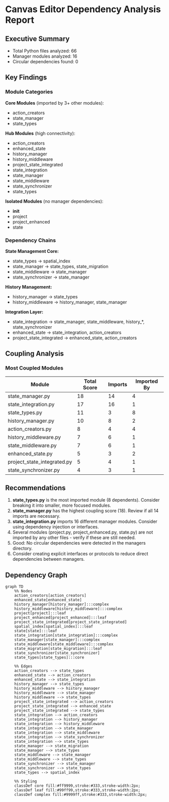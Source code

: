 # Canvas Editor Dependency Analysis Report

## Executive Summary

- Total Python files analyzed: 66
- Manager modules analyzed: 16
- Circular dependencies found: 0

## Key Findings

### Module Categories

**Core Modules** (imported by 3+ other modules):
- action_creators
- state_manager
- state_types

**Hub Modules** (high connectivity):
- action_creators
- enhanced_state
- history_manager
- history_middleware
- project_state_integrated
- state_integration
- state_manager
- state_middleware
- state_synchronizer
- state_types

**Isolated Modules** (no manager dependencies):
- __init__
- project
- project_enhanced
- state

### Dependency Chains

**State Management Core:**
- state_types -> spatial_index
- state_manager -> state_types, state_migration
- state_middleware -> state_manager
- state_synchronizer -> state_manager

**History Management:**
- history_manager -> state_types
- history_middleware -> history_manager, state_manager

**Integration Layer:**
- state_integration -> state_manager, state_middleware, history_*, state_synchronizer
- enhanced_state -> state_integration, action_creators
- project_state_integrated -> enhanced_state, action_creators


## Coupling Analysis

### Most Coupled Modules
| Module | Total Score | Imports | Imported By |
|--------|-------------|---------|-------------|
| state_manager.py | 18 | 14 | 4 |
| state_integration.py | 17 | 16 | 1 |
| state_types.py | 11 | 3 | 8 |
| history_manager.py | 10 | 8 | 2 |
| action_creators.py | 8 | 4 | 4 |
| history_middleware.py | 7 | 6 | 1 |
| state_middleware.py | 7 | 6 | 1 |
| enhanced_state.py | 5 | 3 | 2 |
| project_state_integrated.py | 5 | 4 | 1 |
| state_synchronizer.py | 4 | 3 | 1 |

## Recommendations

1. **state_types.py** is the most imported module (8 dependents). Consider breaking it into smaller, more focused modules.
2. **state_manager.py** has the highest coupling score (18). Review if all 14 imports are necessary.
3. **state_integration.py** imports 16 different manager modules. Consider using dependency injection or interfaces.
4. Several modules (project.py, project_enhanced.py, state.py) are not imported by any other files - verify if these are still needed.
5. Good: No circular dependencies were detected in the managers directory.
6. Consider creating explicit interfaces or protocols to reduce direct dependencies between managers.

## Dependency Graph

```mermaid
graph TD
    %% Nodes
    action_creators[action_creators]
    enhanced_state[enhanced_state]
    history_manager[history_manager]:::complex
    history_middleware[history_middleware]:::complex
    project[project]:::leaf
    project_enhanced[project_enhanced]:::leaf
    project_state_integrated[project_state_integrated]
    spatial_index[spatial_index]:::leaf
    state[state]:::leaf
    state_integration[state_integration]:::complex
    state_manager[state_manager]:::complex
    state_middleware[state_middleware]:::complex
    state_migration[state_migration]:::leaf
    state_synchronizer[state_synchronizer]
    state_types[state_types]:::core

    %% Edges
    action_creators --> state_types
    enhanced_state --> action_creators
    enhanced_state --> state_integration
    history_manager --> state_types
    history_middleware --> history_manager
    history_middleware --> state_manager
    history_middleware --> state_types
    project_state_integrated --> action_creators
    project_state_integrated --> enhanced_state
    project_state_integrated --> state_types
    state_integration --> action_creators
    state_integration --> history_manager
    state_integration --> history_middleware
    state_integration --> state_manager
    state_integration --> state_middleware
    state_integration --> state_synchronizer
    state_integration --> state_types
    state_manager --> state_migration
    state_manager --> state_types
    state_middleware --> state_manager
    state_middleware --> state_types
    state_synchronizer --> state_manager
    state_synchronizer --> state_types
    state_types --> spatial_index

    %% Styling
    classDef core fill:#ff9999,stroke:#333,stroke-width:2px;
    classDef leaf fill:#99ff99,stroke:#333,stroke-width:2px;
    classDef complex fill:#9999ff,stroke:#333,stroke-width:2px;
```
